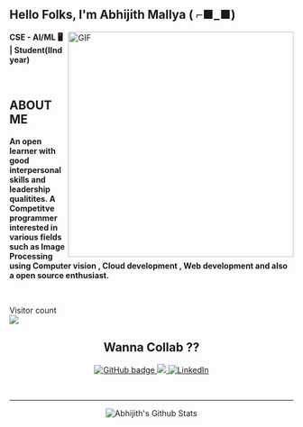 <!---
AbhijithMallya/AbhijithMallya is a ✨ special ✨ repository because its `README.md` (this file) appears on your GitHub profile.
You can click the Preview link to take a look at your changes.
--->
<h2 align="left">Hello Folks, I'm <strong>Abhijith Mallya ( ⌐■_■) </strong></h2>
 
 <img align="right" alt="GIF" src="https://www.mygo.ge/uploads/blog/1584023795.jpg" width="400"/>

<p align="left"><strong> CSE - AI/ML 🖥 | Student(IInd year)  </strong></p> <br>
<h2 align="left"> ABOUT ME</h2>
<p align="left"><strong>An open learner with good interpersonal skills and leadership qualitites. A Competitve programmer interested in various fields such as Image Processing using Computer vision , Cloud development , Web development and also a open source enthusiast.</strong></p> <br>
	 
<p align="left"> Visitor count
	<br>
  <img src="https://profile-counter.glitch.me/AbhijithMallya/count.svg" />
</p>

<h2 align="center"><strong>Wanna Collab ??</strong></h2>
<p align="center">
  <a href="https://github.com/AbhijithMallya?tab=followers">
    <img src="https://img.shields.io/github/followers/AbhijithMallya?label=Followers&logo=GitHub&style=for-the-badge" alt="GitHub badge" />
  </a>
  <a href="https://twitter.com/AbhijithMallya">
    <img src="https://img.shields.io/twitter/follow/AbhijithMallya?label=Twitter&logo=twitter&style=for-the-badge" />
  </a>	 
  <a href="https://www.linkedin.com/in/abhijith-mallya-98768b202/"><img src="https://img.shields.io/badge/LinkedIn-0077B5?style=for-the-badge&logo=linkedin&logoColor=white" alt="LinkedIn"></a>
</p>

<script src="https://gist.github.com/AbhijithMallya/668a0352088e96af7bdb187004a507d3.js"></script>

<!-- ### Connect with me: -->

<br />

---
<p align="center">
<img alt="Abhijith's Github Stats" src="https://github-readme-stats.vercel.app/api?username=AbhijithMallya&show_icons=true&hide_border=true" />
</p>
